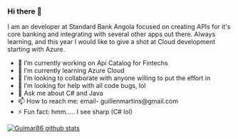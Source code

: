 ### Hi there 👋

<!--
**guimar86/guimar86** is a ✨ _special_ ✨ repository because its `README.md` (this file) appears on your GitHub profile.

Here are some ideas to get you started:
-->
<p>I am an developer at Standard Bank Angola focused on creating APIs for it's core banking and integrating with several other apps out there. Always learning, and this year I would like to give a shot at Cloud development starting with Azure.</p>
<ul>
  <li>🔭 I’m currently working on Api Catalog for Fintechs</li>
  <li>🌱 I’m currently learning Azure Cloud</li>
  <li>👯 I’m looking to collaborate with anyone willing to put the effort in</li>
  <li>🤔 I’m looking for help with all code bugs, lol</li>
  <li>💬 Ask me about C# and Java</li>
  <li>📫 How to reach me: email- guillenmartins@gmail.com</li>
  <li>⚡ Fun fact: hmm..... I see sharp (C# lol)</li>  
</ul>

[![Guimar86 github stats](https://github-readme-stats.vercel.app/api?username=guimar86&theme=tokyonight)](https://github.com/guimar86/github-readme-stats)

